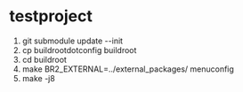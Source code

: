 # testproject

1. git submodule update --init
2. cp buildrootdotconfig buildroot
3. cd buildroot
4. make BR2_EXTERNAL=../external_packages/ menuconfig 
5. make -j8
